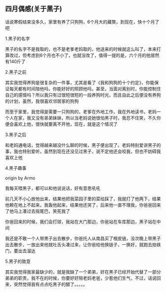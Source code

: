 ## 四月偶感(关于黑子) ##

话说寒假结束没多久，家里有养了只狗狗，6个月大的藏獒，到现在，快十个月了吧

 

1.黑子的名字

 

黑子的名字不是我取的，也不是老爹老妈取的，他送来的时候就这么叫了，本来打算改过，但考虑到6个月也不小了，也就没改了，值得一提的是，六个月的他居然有140斤了

 

2.黑子之前

 

其实我觉得养狗是很复杂的一件事，尤其是看了《我和狗狗的十个约定》，你能保证每天都有时间陪他吗，你能好好的照顾他吗，甚至，当面对离别时，你能控制住自己的感情吗？所以我只有过很短很短的一段养狗时光，而且自此之后便没有养狗的计划，虽然，我很喜欢邻居家的狗狗

 

而至于家里，我觉得是需要一只狗狗的，老爹在外地工作，我在外地读书，老妈一个人在家，我又没有弟弟妹妹，所以当老妈说她很怕黑子时，我忍不住笑，不久你便会喜欢上他，很快就要离不开他，现在，就是这个情况了

 

3.黑子之后

 

和老妈通电话，觉得越来越没什么聊的时候，黑子便出现了。老妈特别爱讲黑子的事，我也特别爱听，虽然到现在还没见过黑子，说不定他还会咬我，但也不妨碍我喜欢上他

 

4.黑子趣事

 

origin by Armo

 

我每天喂黑子，都可以和他说说话，好有意思吼吼

 

前几天不小心放他出来，结果他把我菜园子里的菜给踩了，我就打了他两下，结果他赖在地上不起来，我轰他起来，结果他还哭了，后来他一直不理我，你爸爸回来了他马上凑过去摇尾巴，笑死我了

 

你爸回来的时候，我们会打球，我站在大门那边，你爸站在车库那边，黑子站在中间

 

我还是不敢一个人带黑子出去散步，你爸托人从南昌买了根皮链，没次晚上带黑子出去散步，一放出来他就吐舌头凑过来，让你爸给他换链子，一换好，就跑去拍铁门，要出去溜达

 

5.黑子的致意

 

其实我觉得我家最缺少的，就是我缺了一个弟弟，好在黑子已经开始代替了一部分弟弟的职责，我不在的时候，你要好好陪老妈老爸，少惹他们生气，不过，话说回来，突然觉得我有点点吃黑子的醋了。。。。。
